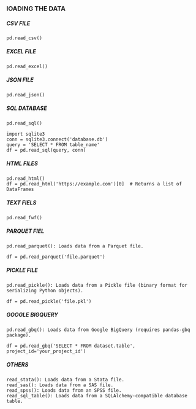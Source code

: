 ### lOADING THE DATA
##### CSV FILE
```
pd.read_csv()

```
##### EXCEL FILE
```
pd.read_excel()
```

##### JSON FILE
```
pd.read_json()
```
##### SQL DATABASE
```
pd.read_sql()

import sqlite3
conn = sqlite3.connect('database.db')
query = 'SELECT * FROM table_name'
df = pd.read_sql(query, conn)

```
##### HTML FILES
```
pd.read_html()
df = pd.read_html('https://example.com')[0]  # Returns a list of DataFrames
```
##### TEXT FIELS
```
pd.read_fwf()
```
##### PARQUET FIEL
```
pd.read_parquet(): Loads data from a Parquet file.

df = pd.read_parquet('file.parquet')
```
##### PICKLE FILE
```
pd.read_pickle(): Loads data from a Pickle file (binary format for serializing Python objects).

df = pd.read_pickle('file.pkl')
```
##### GOOGLE BIGQUERY
```
pd.read_gbq(): Loads data from Google BigQuery (requires pandas-gbq package).

df = pd.read_gbq('SELECT * FROM dataset.table', project_id='your_project_id')
```
##### OTHERS 
```
read_stata(): Loads data from a Stata file.
read_sas(): Loads data from a SAS file.
read_spss(): Loads data from an SPSS file.
read_sql_table(): Loads data from a SQLAlchemy-compatible database table.
```
